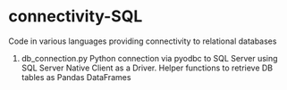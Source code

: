 # connectivity-SQL
Code in various languages providing connectivity to relational databases

1. db_connection.py Python connection via pyodbc to SQL Server using SQL Server Native Client as a Driver. Helper functions to retrieve DB tables as Pandas DataFrames
